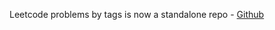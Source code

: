 Leetcode problems by tags is now a standalone repo - [Github](https://github.com/An7One/leetcode-problems-by-tag-an7one)
